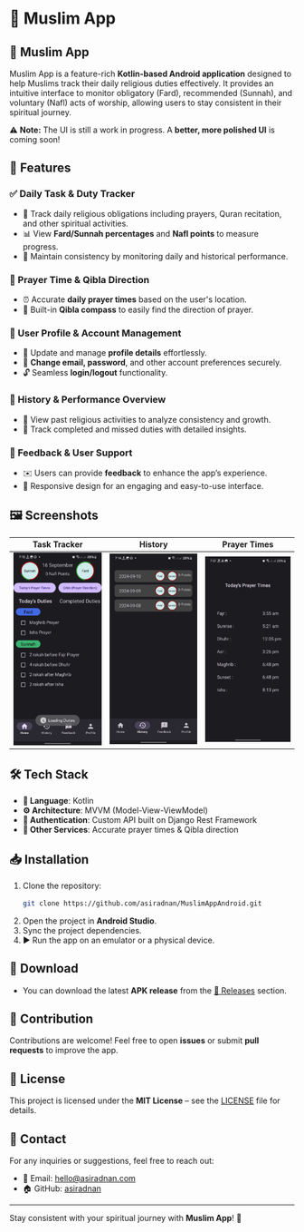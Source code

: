 # 🕌 Muslim App

## 📖 Muslim App
Muslim App is a feature-rich **Kotlin-based Android application** designed to help Muslims track their daily religious duties effectively. It provides an intuitive interface to monitor obligatory (Fard), recommended (Sunnah), and voluntary (Nafl) acts of worship, allowing users to stay consistent in their spiritual journey. 

⚠️ **Note:** The UI is still a work in progress. A **better, more polished UI** is coming soon!

## 🚀 Features
### ✅ Daily Task & Duty Tracker
- 📅 Track daily religious obligations including prayers, Quran recitation, and other spiritual activities.
- 📊 View **Fard/Sunnah percentages** and **Nafl points** to measure progress.
- 🔄 Maintain consistency by monitoring daily and historical performance.

### 🕋 Prayer Time & Qibla Direction
- ⏰ Accurate **daily prayer times** based on the user's location.
- 🧭 Built-in **Qibla compass** to easily find the direction of prayer.

### 🔐 User Profile & Account Management
- 👤 Update and manage **profile details** effortlessly.
- 🔄 **Change email, password**, and other account preferences securely.
- 🔓 Seamless **login/logout** functionality.

### 📜 History & Performance Overview
- 📆 View past religious activities to analyze consistency and growth.
- 📌 Track completed and missed duties with detailed insights.

### 💬 Feedback & User Support
- ✉️ Users can provide **feedback** to enhance the app’s experience.
- 🎨 Responsive design for an engaging and easy-to-use interface.

## 🖼 Screenshots
| Task Tracker | History | Prayer Times |
|------------|-------------|--------------|
| ![Home](/pics/TaskTracker.jpg) | ![Tasks](/pics/History.jpg) | ![Prayer Times](/pics/PrayerTimes.jpg) |


## 🛠 Tech Stack
- **📌 Language**: Kotlin
- **⚙️ Architecture**: MVVM (Model-View-ViewModel)
- **🔑 Authentication**: Custom API built on Django Rest  Framework
- **📍 Other Services**: Accurate prayer times & Qibla direction

## 📥 Installation
1. Clone the repository:
   ```bash
   git clone https://github.com/asiradnan/MuslimAppAndroid.git
   ```
2. Open the project in **Android Studio**.
3. Sync the project dependencies.
4. ▶️ Run the app on an emulator or a physical device.

## 📲 Download
- You can download the latest **APK release** from the [📂 Releases](https://github.com/asiradnan/MuslimAppAndroid/releases) section.

## 🤝 Contribution
Contributions are welcome! Feel free to open **issues** or submit **pull requests** to improve the app.

## 📜 License
This project is licensed under the **MIT License** – see the [LICENSE](LICENSE) file for details.

## 📧 Contact
For any inquiries or suggestions, feel free to reach out:
- 📩 Email: [hello@asiradnan.com](mailto:hello@asiradnan.com)
- 🏠 GitHub: [asiradnan](https://github.com/asiradnan)

---
Stay consistent with your spiritual journey with **Muslim App**! 🌟

